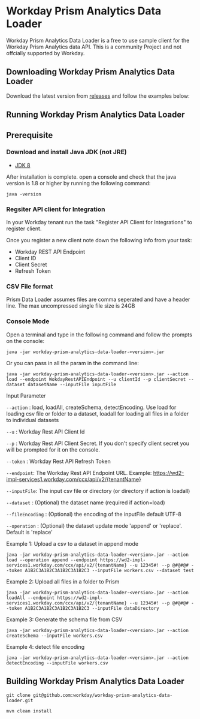 # Workday Prism Analytics Data Loader

Workday Prism Analytics Data Loader is a free to use sample client for the Workday Prism Analytics data API. This is a community Project and not offcially supported by Workday.

## Downloading Workday Prism Analytics Data Loader

Download the latest version from [releases](https://github.com/Workday/workday-prism-analytics-data-loader/releases) and follow the examples below:

## Running Workday Prism Analytics Data Loader

## Prerequisite

### Download and install Java JDK (not JRE)

* [JDK 8](http://www.oracle.com/technetwork/java/javase/downloads/jdk8-downloads-2133151.html)

After installation is complete. open a console and check that the java version is 1.8 or higher by running the following command:

``java -version``

### Regsiter API client for Integration

In your Workday tenant run the task "Register API Client for Integrations" to register client. 

Once you register a new client note down the following info from your task:

* Workday REST API Endpoint
* Client ID
* Client Secret	
* Refresh Token

### CSV File format

Prism Data Loader assumes files are comma seperated and have a header line. The max uncompressed single file size is 24GB

### Console Mode

Open a terminal and type in the following command and follow the prompts on the console: 

``java -jar workday-prism-analytics-data-loader-<version>.jar``

Or you can pass in all the param in the command line:
 
``java -jar workday-prism-analytics-data-loader-<version>.jar --action load --endpoint WokdayRestAPIEndpoint --u clientId --p clientSecret --dataset datasetName --inputFile inputFile``

Input Parameter

``--action``  : load, loadAll, createSchema, detectEncoding. Use load for loading csv file or folder to a dataset, loadall for loading all files in a folder to individual datasets

``--u``       : Workday Rest API Client Id

``--p``       : Workday Rest API Client Secret. If you don't specify client secret you will be prompted for it on the console.

``--token``   : Workday Rest API Refresh Token

``--endpoint``: The Workday Rest API Endpoint URL. Example: https://wd2-impl-services1.workday.com/ccx/api/v2/{tenantName}

``--inputFile``: The input csv file or directory (or directory if action is loadall)

``--dataset`` : (Optional) the dataset name (required if action=load)

``--fileEncoding`` : (Optional) the encoding of the inputFile default UTF-8

``--operation`` : (Optional) the dataset update mode 'append' or 'replace'. Default is 'replace'


Example 1: Upload a csv to a dataset in append mode

``java -jar workday-prism-analytics-data-loader-<version>.jar --action load --operation append --endpoint https://wd2-impl-services1.workday.com/ccx/api/v2/{tenantName} --u 12345#! --p @#@#@# --token A1B2C3A1B2C3A1B2C3A1B2C3 --inputFile workers.csv --dataset test``

Example 2: Upload all files in a folder to Prism

``java -jar workday-prism-analytics-data-loader-<version>.jar --action loadAll --endpoint https://wd2-impl-services1.workday.com/ccx/api/v2/{tenantName} --u 12345#! --p @#@#@# --token A1B2C3A1B2C3A1B2C3A1B2C3 --inputFile dataDirectory``

Example 3: Generate the schema file from CSV

``java -jar workday-prism-analytics-data-loader-<version>.jar --action createSchema --inputFile workers.csv``

Example 4: detect file encoding

``java -jar workday-prism-analytics-data-loader-<version>.jar --action detectEncoding --inputFile workers.csv``

## Building Workday Prism Analytics Data Loader

``git clone git@github.com:workday/workday-prism-analytics-data-loader.git``

``mvn clean install``
